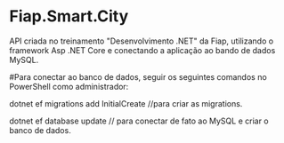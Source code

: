# Fiap.Smart.City
API criada no treinamento "Desenvolvimento .NET" da Fiap, utilizando o framework Asp .NET Core e conectando a aplicação ao bando de dados MySQL.

#Para conectar ao banco de dados, seguir os seguintes comandos no PowerShell como administrador:

dotnet ef migrations add InitialCreate   //para criar as migrations.

dotnet ef database update     // para conectar de fato ao MySQL e criar o banco de dados.
